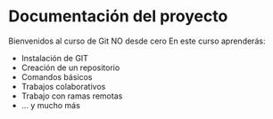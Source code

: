 # Documentación del proyecto

Bienvenidos al curso de Git NO desde cero
En este curso aprenderás:
- Instalación de GIT
- Creación de un repositorio
- Comandos básicos
- Trabajos colaborativos
- Trabajo con ramas remotas
- ... y mucho más
